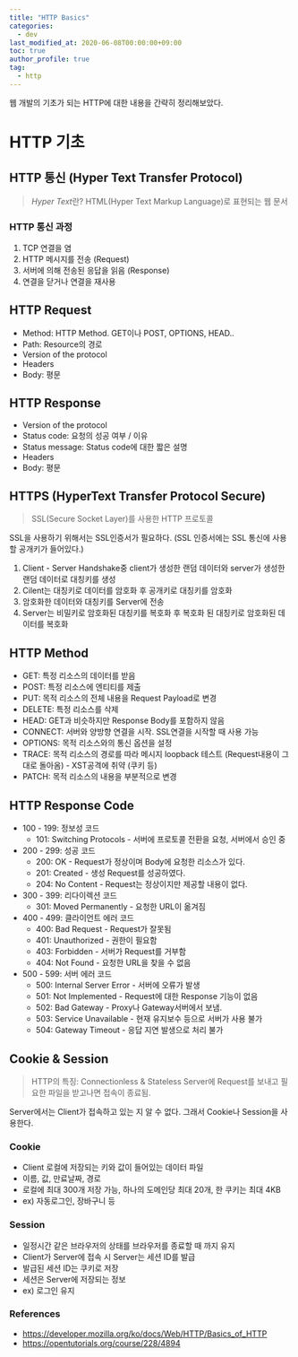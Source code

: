 ```yaml
---
title: "HTTP Basics"
categories: 
  - dev
last_modified_at: 2020-06-08T00:00:00+09:00
toc: true
author_profile: true
tag: 
  - http
---
```


웹 개발의 기초가 되는 HTTP에 대한 내용을 간략히 정리해보았다.

# HTTP 기초

## HTTP 통신 (Hyper Text Transfer Protocol)

> *Hyper Text*란?
> HTML(Hyper Text Markup Language)로 표현되는 웹 문서

### HTTP 통신 과정

1. TCP 연결을 염
2. HTTP 메시지를 전송 (Request)
3. 서버에 의해 전송된 응답을 읽음 (Response)
4. 연결을 닫거나 연결을 재사용

## HTTP Request

* Method: HTTP Method. GET이나 POST, OPTIONS, HEAD..
* Path: Resource의 경로
* Version of the protocol
* Headers
* Body: 평문

## HTTP Response

* Version of the protocol
* Status code: 요청의 성공 여부 / 이유
* Status message: Status code에 대한 짧은 설명
* Headers
* Body: 평문


## HTTPS (HyperText Transfer Protocol Secure)

> SSL(Secure Socket Layer)를 사용한 HTTP 프로토콜

SSL을 사용하기 위해서는 SSL인증서가 필요하다. (SSL 인증서에는 SSL 통신에 사용할 공개키가 들어있다.)

1. Client - Server Handshake중 client가 생성한 랜덤 데이터와 server가 생성한 랜덤 데이터로 대칭키를 생성
2. Cilent는 대칭키로 데이터를 암호화 후 공개키로 대칭키를 암호화
3. 암호화한 데이터와 대칭키를 Server에 전송
4. Server는 비밀키로 암호화된 대칭키를 복호화 후 복호화 된 대칭키로 암호화된 데이터를 복호화

## HTTP Method

* GET: 특정 리소스의 데이터를 받음
* POST: 특정 리소스에 엔티티를 제출
* PUT: 목적 리소스의 전체 내용을 Request Payload로 변경
* DELETE: 특정 리소스를 삭제
* HEAD: GET과 비슷하지만 Response Body를 포함하지 않음
* CONNECT: 서버와 양방향 연결을 시작. SSL연결을 시작할 때 사용 가능
* OPTIONS: 목적 리소스와의 통신 옵션을 설정
* TRACE: 목적 리소스의 경로를 따라 메시지 loopback 테스트 (Request내용이 그대로 돌아옴) - XST공격에 취약 (쿠키 등)
* PATCH: 목적 리소스의 내용을 부분적으로 변경

## HTTP Response Code

* 100 - 199: 정보성 코드
	* 101: Switching Protocols - 서버에 프로토콜 전환을 요청, 서버에서 승인 중
* 200 - 299: 성공 코드
	* 200: OK - Request가 정상이며 Body에 요청한 리소스가 있다.
	* 201: Created - 생성 Request를 성공하였다.
	* 204: No Content - Request는 정상이지만 제공할 내용이 없다.
* 300 - 399: 리다이렉션 코드
	* 301: Moved Permanently - 요청한 URL이 옮겨짐
* 400 - 499: 클라이언트 에러 코드
	* 400: Bad Request - Request가 잘못됨
	* 401: Unauthorized - 권한이 필요함
	* 403: Forbidden - 서버가 Request를 거부함
	* 404: Not Found - 요청한 URL을 찾을 수 없음
* 500 - 599: 서버 에러 코드
	* 500: Internal Server Error - 서버에 오류가 발생
	* 501: Not Implemented - Request에 대한 Response 기능이 없음
	* 502: Bad Gateway - Proxy나 Gateway서버에서 보냄. 
	* 503: Service Unavailable - 현재 유지보수 등으로 서버가 사용 불가
	* 504: Gateway Timeout - 응답 지연 발생으로 처리 불가


## Cookie & Session

> HTTP의 특징: Connectionless & Stateless
> Server에 Request를 보내고 필요한 파일을 받고나면 접속이 종료됨.

Server에서는 Client가 접속하고 있는 지 알 수 없다.
그래서 Cookie나 Session을 사용한다.

### Cookie

* Client 로컬에 저장되는 키와 값이 들어있는 데이터 파일
* 이름, 값, 만료날짜, 경로 
* 로컬에 최대 300개 저장 가능, 하나의 도메인당 최대 20개, 한 쿠키는 최대 4KB
* ex) 자동로그인, 장바구니 등

### Session

* 일정시간 같은 브라우저의 상태를 브라우저를 종료할 때 까지 유지
* Client가 Server에 접속 시 Server는 세션 ID를 발급
* 발급된 세션 ID는 쿠키로 저장
* 세션은 Server에 저장되는 정보
* ex) 로그인 유지

### References
* https://developer.mozilla.org/ko/docs/Web/HTTP/Basics_of_HTTP
* https://opentutorials.org/course/228/4894
